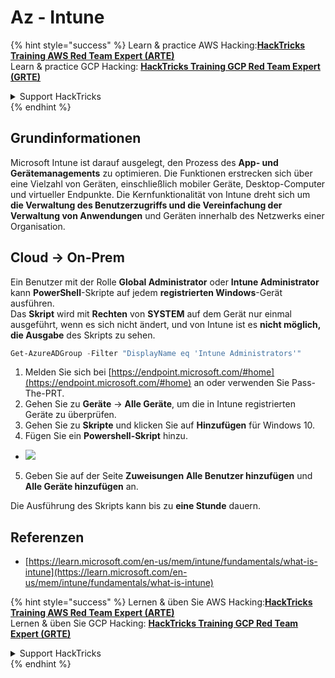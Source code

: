 # Az - Intune

{% hint style="success" %}
Learn & practice AWS Hacking:<img src="../../../.gitbook/assets/image (1) (1) (1) (1).png" alt="" data-size="line">[**HackTricks Training AWS Red Team Expert (ARTE)**](https://training.hacktricks.xyz/courses/arte)<img src="../../../.gitbook/assets/image (1) (1) (1) (1).png" alt="" data-size="line">\
Learn & practice GCP Hacking: <img src="../../../.gitbook/assets/image (2) (1).png" alt="" data-size="line">[**HackTricks Training GCP Red Team Expert (GRTE)**<img src="../../../.gitbook/assets/image (2) (1).png" alt="" data-size="line">](https://training.hacktricks.xyz/courses/grte)

<details>

<summary>Support HackTricks</summary>

* Check the [**subscription plans**](https://github.com/sponsors/carlospolop)!
* **Join the** 💬 [**Discord group**](https://discord.gg/hRep4RUj7f) or the [**telegram group**](https://t.me/peass) or **follow** us on **Twitter** 🐦 [**@hacktricks\_live**](https://twitter.com/hacktricks_live)**.**
* **Share hacking tricks by submitting PRs to the** [**HackTricks**](https://github.com/carlospolop/hacktricks) and [**HackTricks Cloud**](https://github.com/carlospolop/hacktricks-cloud) github repos.

</details>
{% endhint %}

## Grundinformationen

Microsoft Intune ist darauf ausgelegt, den Prozess des **App- und Gerätemanagements** zu optimieren. Die Funktionen erstrecken sich über eine Vielzahl von Geräten, einschließlich mobiler Geräte, Desktop-Computer und virtueller Endpunkte. Die Kernfunktionalität von Intune dreht sich um **die Verwaltung des Benutzerzugriffs und die Vereinfachung der Verwaltung von Anwendungen** und Geräten innerhalb des Netzwerks einer Organisation.

## Cloud -> On-Prem

Ein Benutzer mit der Rolle **Global Administrator** oder **Intune Administrator** kann **PowerShell**-Skripte auf jedem **registrierten Windows**-Gerät ausführen.\
Das **Skript** wird mit **Rechten** von **SYSTEM** auf dem Gerät nur einmal ausgeführt, wenn es sich nicht ändert, und von Intune ist es **nicht möglich, die Ausgabe** des Skripts zu sehen.
```powershell
Get-AzureADGroup -Filter "DisplayName eq 'Intune Administrators'"
```
1. Melden Sie sich bei [https://endpoint.microsoft.com/#home](https://endpoint.microsoft.com/#home) an oder verwenden Sie Pass-The-PRT.
2. Gehen Sie zu **Geräte** -> **Alle Geräte**, um die in Intune registrierten Geräte zu überprüfen.
3. Gehen Sie zu **Skripte** und klicken Sie auf **Hinzufügen** für Windows 10.
4. Fügen Sie ein **Powershell-Skript** hinzu.
* ![](<../../../.gitbook/assets/image (264).png>)
5. Geben Sie auf der Seite **Zuweisungen** **Alle Benutzer hinzufügen** und **Alle Geräte hinzufügen** an.

Die Ausführung des Skripts kann bis zu **eine Stunde** dauern.

## Referenzen

* [https://learn.microsoft.com/en-us/mem/intune/fundamentals/what-is-intune](https://learn.microsoft.com/en-us/mem/intune/fundamentals/what-is-intune)

{% hint style="success" %}
Lernen & üben Sie AWS Hacking:<img src="../../../.gitbook/assets/image (1) (1) (1) (1).png" alt="" data-size="line">[**HackTricks Training AWS Red Team Expert (ARTE)**](https://training.hacktricks.xyz/courses/arte)<img src="../../../.gitbook/assets/image (1) (1) (1) (1).png" alt="" data-size="line">\
Lernen & üben Sie GCP Hacking: <img src="../../../.gitbook/assets/image (2) (1).png" alt="" data-size="line">[**HackTricks Training GCP Red Team Expert (GRTE)**<img src="../../../.gitbook/assets/image (2) (1).png" alt="" data-size="line">](https://training.hacktricks.xyz/courses/grte)

<details>

<summary>Support HackTricks</summary>

* Überprüfen Sie die [**Abonnementpläne**](https://github.com/sponsors/carlospolop)!
* **Treten Sie der** 💬 [**Discord-Gruppe**](https://discord.gg/hRep4RUj7f) oder der [**Telegram-Gruppe**](https://t.me/peass) bei oder **folgen** Sie uns auf **Twitter** 🐦 [**@hacktricks\_live**](https://twitter.com/hacktricks_live)**.**
* **Teilen Sie Hacking-Tricks, indem Sie PRs an die** [**HackTricks**](https://github.com/carlospolop/hacktricks) und [**HackTricks Cloud**](https://github.com/carlospolop/hacktricks-cloud) GitHub-Repos senden.

</details>
{% endhint %}
